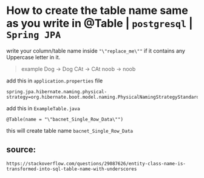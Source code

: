 # How to create the table name same as you write in @Table | `postgresql` | `Spring JPA`

write your column/table name inside `"\"replace_me\""` if it contains any Uppercase letter in it.

> example
> Dog -> Dog
> CAt -> CAt
> noob -> noob

add this in `application.properties` file
```
spring.jpa.hibernate.naming.physical-strategy=org.hibernate.boot.model.naming.PhysicalNamingStrategyStandardImpl
```
add this in `ExampleTable.java`
```
@Table(name = "\"bacnet_Single_Row_Data\"") 
```
this will create table name `bacnet_Single_Row_Data`



## source:
```
https://stackoverflow.com/questions/29087626/entity-class-name-is-transformed-into-sql-table-name-with-underscores
```
